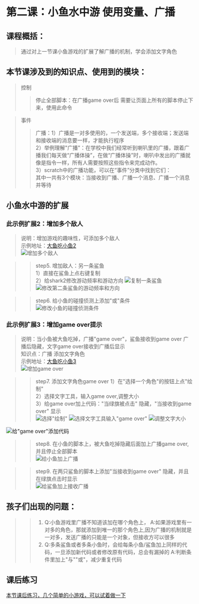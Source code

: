# 第二课：小鱼水中游 使用变量、广播

## 课程概括：
> 通过对上一节课小鱼游戏的扩展了解广播的机制，学会添加文字角色

 
## 本节课涉及到的知识点、使用到的模块：
> 控制
>> 停止全部脚本：在广播game over后 需要让页面上所有的脚本停止下来，使用此命令  

> 事件
>> 广播：1）广播是一对多使用的，一个发送端，多个接收端；发送端和接收端的消息要一样，才能执行程序   
        2）举例理解"广播"：在学校中我们经常听到喇叭里的广播，跟着广播我们每天做“广播体操”，在做“广播体操”时，喇叭中发出的广播就像是指令一样，所有人需要按照这些指令来完成动作。    
        3）scratch中的广播功能，可以在“事件”分类中找到它们：     
        其中一共有3个模块：当接收到广播、广播一个消息、广播一个消息并等待    


## 小鱼水中游的扩展        
### 此示例扩展2：增加多个敌人   
> 说明：增加游戏的趣味性，可添加多个敌人  
> 示例地址：[大鱼吃小鱼2](https://scratch.mit.edu/projects/324022543/editor "加入多个敌人")  
![增加多个敌人](https://raw.githubusercontent.com/jellier/teachkidscratch/master/thumb/EatFish2.jpg)

>> step5. 增加敌人：另一条鲨鱼    
        1）直接在鲨鱼上点右键复制    
        2）给shark2修改游动频率和游动方向 
![复制一条鲨鱼](https://raw.githubusercontent.com/jellier/teachkidscratch/master/thumb/EatFish2_copy.jpg)
![修改第二条鲨鱼的游动频率和方向](https://raw.githubusercontent.com/jellier/teachkidscratch/master/thumb/EatFish2_shark2.jpg)

>> step6. 给小鱼的碰撞侦测上添加"或"条件    
![修改小鱼的碰撞侦测条件](https://raw.githubusercontent.com/jellier/teachkidscratch/master/thumb/EatFish2_fish.jpg)


   
### 此示例扩展3：增加game over提示   
> 说明：当小鱼被大鱼吃掉，广播"game over"，鲨鱼接收到game over 广播后隐藏，文字game over接收到广播后显示   
> 知识点：广播 添加文字角色    
> 示例地址：[大鱼吃小鱼3](https://scratch.mit.edu/projects/324056921/editor "加入广播")  
![增加game over](https://raw.githubusercontent.com/jellier/teachkidscratch/master/thumb/EatFish3.jpg)

>> step7. 添加文字角色game over
         1）在"选择一个角色"的按钮上点"绘制"   
         2）选择文字工具，输入game over,调整大小   
         3）给game over加上代码："当绿旗被点击" 隐藏，"当接收到game over" 显示  
![选择"绘制"](https://raw.githubusercontent.com/jellier/teachkidscratch/master/thumb/EatFish3_text.jpg)
![选择文字工具输入"game over"](https://raw.githubusercontent.com/jellier/teachkidscratch/master/thumb/EatFish3_text2.jpg)
![调整文字大小](https://raw.githubusercontent.com/jellier/teachkidscratch/master/thumb/EatFish3_text3.jpg)

![给"game over"添加代码](https://raw.githubusercontent.com/jellier/teachkidscratch/master/thumb/EatFish3_gameover.jpg)
 
>> step8. 在小鱼的脚本上，被大鱼吃掉隐藏后面加上广播game over,并且停止全部脚本  
![给小鱼加上广播](https://raw.githubusercontent.com/jellier/teachkidscratch/master/thumb/EatFish3_fish.jpg)

>> step9. 在两只鲨鱼的脚本上添加"当接收到game over" 隐藏，并且在绿旗点击时显示   
![给鲨鱼加上接收广播](https://raw.githubusercontent.com/jellier/teachkidscratch/master/thumb/EatFish3_shark.jpg)


## 孩子们出现的问题：  
>>1. Q:小鱼游戏里广播不知道该加在哪个角色上，
     A:如果游戏里有一对多的角色，那就添加到唯一的那个角色上,因为广播的机制就是一对多，发送广播的只能是一个对象，但接收方可以很多
>>2. Q:多条鲨鱼或者多条小鱼时，会给每条小鱼/鲨鱼加上同样的代码，一旦添加新代码或者修改原有代码，总会有漏掉的
     A:判断条件里加上"与""或"，减少重复代码
     
## 课后练习
[本节课后练习，几个简单的小游戏，可以试着做一下](exercise1.md)